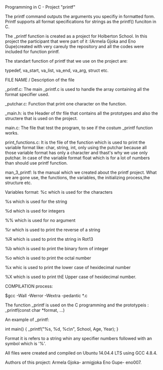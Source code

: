 Programming in C - Project "printf" 

The printf command outputs the arguments you specifiy in formatted form. Printf supports all format specifications for strings as the printf() funciton in C.

The _printf function is created as a project for Holberton School. In this project the participant that were part of it :(Armela Gjoka and Eno Gupe)created with very careuly the repository and all the codes were included for function printf.

The standart function of printf that we use on the project are:

typedef, va_start, va_list, va_end, va_arg, struct etc.

FILE NAME / Description of the file

_printf.c:
The main _printf.c is used to handle the array containing all the format specifier used.

_putchar.c:
Function that print one character on the function.

_main.h:
is the Header of thr file that contains all the prototypes and also the structere that is used on the project.

main.c:
The file that test the program, to see if the costum _printf function works.

print_functions.c:
It is the file of the function which is used to print the variable format like: char, string, int, only using the putchar because all those variable format has only a character and thast's why we use only putchar. In case of the variable format float which is for a lot of numbers than should use printf function.

man_3_printf:
Is the manual which we created about the printf project. What we are gone use, the functions, the variables, the initializing process,the structure etc.

Variables format:
%c which is used for the characters

%s which is used for the string

%d which is used for integers

%% which is used for no argument

%r which is used to print the reverse of a string

%R which is used to print the string in Rot13

%b which is used to print the binary  form of integer

%o which is used to print the octal number

%x whic is used to print the lower case of hexidecimal number

%X which is used to print thE Upper case of hexidecimal number.


COMPILATION process:

$gcc -Wall -Werror -Wextra -pedantic *.c

The function _printf is used on the C programming and the prototypeis :
_printf(const char *format, ...)


An example of _printf:

int main()
{
  _printf("%s, %d, %c\n", School, Age, Year);
} 


Format it is refers to a string whin any specifier numbers followed with an symbol which is '%'.

All files were created and compiled on Ubuntu 14.04.4 LTS using GCC 4.8.4.

Authors of this project: 
Armela Gjoka- armigjoka
Eno Gupe- eno007.




